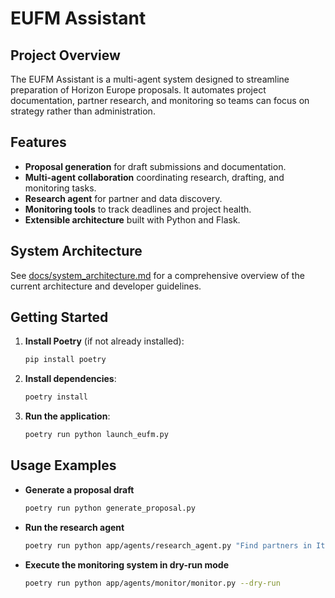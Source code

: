 # EUFM Assistant

## Project Overview
The EUFM Assistant is a multi-agent system designed to streamline preparation of Horizon Europe proposals.
It automates project documentation, partner research, and monitoring so teams can focus on strategy rather than administration.

## Features
- **Proposal generation** for draft submissions and documentation.
- **Multi-agent collaboration** coordinating research, drafting, and monitoring tasks.
- **Research agent** for partner and data discovery.
- **Monitoring tools** to track deadlines and project health.
- **Extensible architecture** built with Python and Flask.

## System Architecture
See [docs/system_architecture.md](docs/system_architecture.md) for a comprehensive overview of the current architecture and developer guidelines.

## Getting Started
1. **Install Poetry** (if not already installed):
   ```bash
   pip install poetry
   ```
2. **Install dependencies**:
   ```bash
   poetry install
   ```
3. **Run the application**:
   ```bash
   poetry run python launch_eufm.py
   ```

## Usage Examples
- **Generate a proposal draft**
  ```bash
  poetry run python generate_proposal.py
  ```
- **Run the research agent**
  ```bash
  poetry run python app/agents/research_agent.py "Find partners in Italy"
  ```
- **Execute the monitoring system in dry-run mode**
  ```bash
  poetry run python app/agents/monitor/monitor.py --dry-run
  ```
